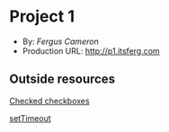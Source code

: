 # Project 1
+ By: *Fergus  Cameron*
+ Production URL: <http://p1.itsferg.com>

## Outside resources
[Checked checkboxes](https://vuejs.org/v2/guide/forms.html)

[setTimeout](https://www.itsolutionstuff.com/post/how-to-use-settimeout-in-vue-jsexample.html)
